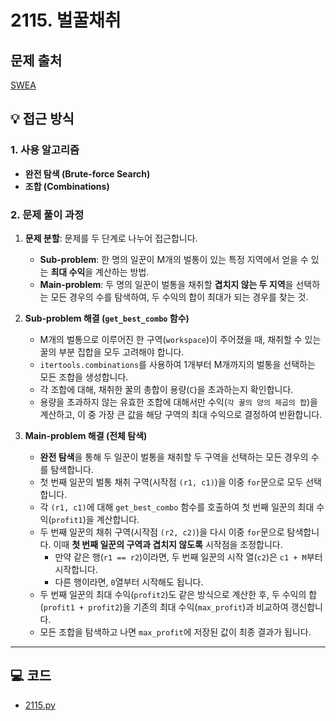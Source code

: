 # 2115. 벌꿀채취

## 문제 출처
[SWEA](https://swexpertacademy.com/main/talk/solvingClub/problemView.do?solveclubId=AZgvQCv6GNXHBIT9&contestProbId=AV5V4A46AdIDFAWu&probBoxId=AZiiM-4KAVbHBIT9&type=PROBLEM&problemBoxTitle=A%ED%98%95_%EC%B6%94%EC%B2%9C+%ED%95%99%EC%8A%B5+%EC%9E%90%EB%A3%8C&problemBoxCnt=24&&&&&&)

## 💡 접근 방식

### 1. 사용 알고리즘
* **완전 탐색 (Brute-force Search)**
* **조합 (Combinations)**

### 2. 문제 풀이 과정
1.  **문제 분할**: 문제를 두 단계로 나누어 접근합니다.
    * **Sub-problem**: 한 명의 일꾼이 M개의 벌통이 있는 특정 지역에서 얻을 수 있는 **최대 수익**을 계산하는 방법.
    * **Main-problem**: 두 명의 일꾼이 벌통을 채취할 **겹치지 않는 두 지역**을 선택하는 모든 경우의 수를 탐색하여, 두 수익의 합이 최대가 되는 경우를 찾는 것.

2.  **Sub-problem 해결 (`get_best_combo` 함수)**
    * M개의 벌통으로 이루어진 한 구역(`workspace`)이 주어졌을 때, 채취할 수 있는 꿀의 부분 집합을 모두 고려해야 합니다.
    * `itertools.combinations`를 사용하여 1개부터 M개까지의 벌통을 선택하는 모든 조합을 생성합니다.
    * 각 조합에 대해, 채취한 꿀의 총합이 용량(`C`)을 초과하는지 확인합니다.
    * 용량을 초과하지 않는 유효한 조합에 대해서만 수익(`각 꿀의 양의 제곱의 합`)을 계산하고, 이 중 가장 큰 값을 해당 구역의 최대 수익으로 결정하여 반환합니다.

3.  **Main-problem 해결 (전체 탐색)**
    * **완전 탐색**을 통해 두 일꾼이 벌통을 채취할 두 구역을 선택하는 모든 경우의 수를 탐색합니다.
    * 첫 번째 일꾼의 벌통 채취 구역(시작점 `(r1, c1)`)을 이중 `for`문으로 모두 선택합니다.
    * 각 `(r1, c1)`에 대해 `get_best_combo` 함수를 호출하여 첫 번째 일꾼의 최대 수익(`profit1`)을 계산합니다.
    * 두 번째 일꾼의 채취 구역(시작점 `(r2, c2)`)을 다시 이중 `for`문으로 탐색합니다. 이때 **첫 번째 일꾼의 구역과 겹치지 않도록** 시작점을 조정합니다.
        * 만약 같은 행(`r1 == r2`)이라면, 두 번째 일꾼의 시작 열(`c2`)은 `c1 + M`부터 시작합니다.
        * 다른 행이라면, `0`열부터 시작해도 됩니다.
    * 두 번째 일꾼의 최대 수익(`profit2`)도 같은 방식으로 계산한 후, 두 수익의 합(`profit1 + profit2`)을 기존의 최대 수익(`max_profit`)과 비교하여 갱신합니다.
    * 모든 조합을 탐색하고 나면 `max_profit`에 저장된 값이 최종 결과가 됩니다.


---

## 💻 코드
* [2115.py](2115.py)